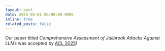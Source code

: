 ```yaml
---
layout: post
date: 2025-05-01 00:00:00-0000
inline: true
related_posts: false
---
```


Our paper titled *Comprehensive Assessment of Jailbreak Attacks Against LLMs* was accepted by [ACL 2025](https://2025.aclweb.org/)!
